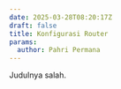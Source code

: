 ```yaml
---
date: 2025-03-28T08:20:17Z
draft: false 
title: Konfigurasi Router
params:
  author: Pahri Permana
---
```

Judulnya salah.
